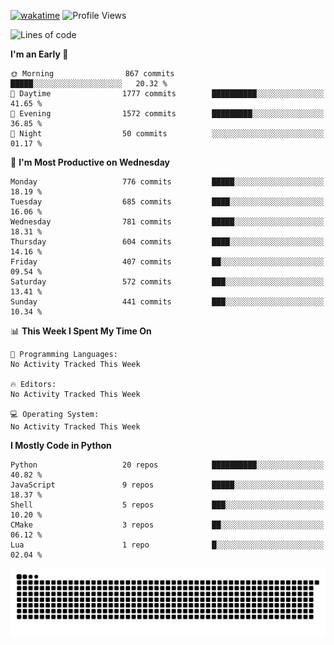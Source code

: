 [![wakatime](https://wakatime.com/badge/user/b920b284-3cde-4cd4-b72e-f7f22d050b16.svg)](https://wakatime.com/@b920b284-3cde-4cd4-b72e-f7f22d050b16)
![Profile Views](http://img.shields.io/badge/Profile%20Views-4586-blue)
<!--START_SECTION:waka-->
![Lines of code](https://img.shields.io/badge/From%20Hello%20World%20I%27ve%20Written-5.1%20million%20lines%20of%20code-blue)

**I'm an Early 🐤** 

```text
🌞 Morning                867 commits         █████░░░░░░░░░░░░░░░░░░░░   20.32 % 
🌆 Daytime                1777 commits        ██████████░░░░░░░░░░░░░░░   41.65 % 
🌃 Evening                1572 commits        █████████░░░░░░░░░░░░░░░░   36.85 % 
🌙 Night                  50 commits          ░░░░░░░░░░░░░░░░░░░░░░░░░   01.17 % 
```
📅 **I'm Most Productive on Wednesday** 

```text
Monday                   776 commits         █████░░░░░░░░░░░░░░░░░░░░   18.19 % 
Tuesday                  685 commits         ████░░░░░░░░░░░░░░░░░░░░░   16.06 % 
Wednesday                781 commits         █████░░░░░░░░░░░░░░░░░░░░   18.31 % 
Thursday                 604 commits         ████░░░░░░░░░░░░░░░░░░░░░   14.16 % 
Friday                   407 commits         ██░░░░░░░░░░░░░░░░░░░░░░░   09.54 % 
Saturday                 572 commits         ███░░░░░░░░░░░░░░░░░░░░░░   13.41 % 
Sunday                   441 commits         ███░░░░░░░░░░░░░░░░░░░░░░   10.34 % 
```


📊 **This Week I Spent My Time On** 

```text
💬 Programming Languages: 
No Activity Tracked This Week

🔥 Editors: 
No Activity Tracked This Week

💻 Operating System: 
No Activity Tracked This Week
```

**I Mostly Code in Python** 

```text
Python                   20 repos            ██████████░░░░░░░░░░░░░░░   40.82 % 
JavaScript               9 repos             █████░░░░░░░░░░░░░░░░░░░░   18.37 % 
Shell                    5 repos             ███░░░░░░░░░░░░░░░░░░░░░░   10.20 % 
CMake                    3 repos             ██░░░░░░░░░░░░░░░░░░░░░░░   06.12 % 
Lua                      1 repo              █░░░░░░░░░░░░░░░░░░░░░░░░   02.04 % 
```




<!--END_SECTION:waka-->
![Snake animation](https://raw.githubusercontent.com/timmypidashev/timmypidashev/main/commits.svg)
